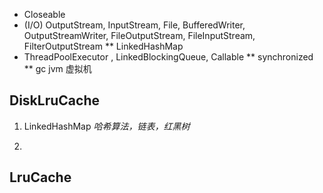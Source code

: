  
 * Closeable
 * (I/O) OutputStream, InputStream, File, BufferedWriter, OutputStreamWriter, FileOutputStream, FileInputStream, FilterOutputStream
 ** LinkedHashMap 
 * ThreadPoolExecutor , LinkedBlockingQueue, Callable
 ** synchronized
 ** gc jvm 虚拟机
 
 DiskLruCache
 -----
 
 1. LinkedHashMap  *哈希算法，链表，红黑树*
 
 2. 
 
 LruCache
 -----
 